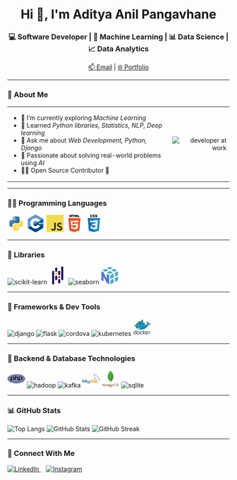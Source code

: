 <h1 align="center">Hi 👋, I'm Aditya Anil Pangavhane</h1>
<h3 align="center">💻 Software Developer | 🤖 Machine Learning | 📊 Data Science | 📈 Data Analytics</h3>

<p align="center">
  <a href="mailto:adityapangavhane18@gmail.com">📫 Email</a> |
  <a href="https://adityapangavhaneportfolio.netlify.app/" target="_blank">🌐 Portfolio</a>
</p>

---

### 🚀 About Me

<table>
<tr>
<td>

- 🔭 I’m currently exploring *Machine Learning*
- 🌱 Learned *Python libraries, Statistics, NLP, Deep learning*
- 💬 Ask me about *Web Development, Python, Django*
- 🎯 Passionate about solving real-world problems using *AI*
- 🧑‍💻 Open Source Contributor 🤝

</td>
<td align="right">
  <img src="https://cdn.dribbble.com/users/730703/screenshots/6581243/avento.gif" alt="developer at work" width="300"/>
</td>

</tr>
</table>

---

### 🧑‍💻 Programming Languages

<p align="left">
  <img src="https://raw.githubusercontent.com/devicons/devicon/master/icons/python/python-original.svg" alt="python" width="40"/>
  <img src="https://raw.githubusercontent.com/devicons/devicon/master/icons/cplusplus/cplusplus-original.svg" alt="cplusplus" width="40"/>
  <img src="https://raw.githubusercontent.com/devicons/devicon/master/icons/javascript/javascript-original.svg" alt="javascript" width="40"/>
  <img src="https://raw.githubusercontent.com/devicons/devicon/master/icons/html5/html5-original-wordmark.svg" alt="html5" width="40"/>
  <img src="https://raw.githubusercontent.com/devicons/devicon/master/icons/css3/css3-original-wordmark.svg" alt="css3" width="40"/>
</p>

---

### 🤖 Libraries

<p align="left">
  <img src="https://upload.wikimedia.org/wikipedia/commons/0/05/Scikit_learn_logo_small.svg" alt="scikit-learn" width="40"/>
  <img src="https://raw.githubusercontent.com/devicons/devicon/master/icons/pandas/pandas-original.svg" alt="pandas" width="40"/>
  <img src="https://seaborn.pydata.org/_images/logo-mark-lightbg.svg" alt="seaborn" width="40"/>
  <img src="https://raw.githubusercontent.com/devicons/devicon/master/icons/numpy/numpy-original.svg" alt="numpy" width="40"/>
</p>

---

### 🧱 Frameworks & Dev Tools

<p align="left">
  <img src="https://cdn.worldvectorlogo.com/logos/django.svg" alt="django" width="40"/>
  <img src="https://cdn.jsdelivr.net/gh/devicons/devicon/icons/flask/flask-original.svg" alt="flask" width="40"/>
  <img src="https://www.vectorlogo.zone/logos/apache_cordova/apache_cordova-icon.svg" alt="cordova" width="40"/>
  <img src="https://www.vectorlogo.zone/logos/kubernetes/kubernetes-icon.svg" alt="kubernetes" width="40"/>
  <img src="https://raw.githubusercontent.com/devicons/devicon/master/icons/docker/docker-original-wordmark.svg" alt="docker" width="40"/>
</p>

---

### 💾 Backend & Database Technologies

<p align="left">
  <img src="https://raw.githubusercontent.com/devicons/devicon/master/icons/php/php-original.svg" alt="php" width="40"/>
  <img src="https://www.vectorlogo.zone/logos/apache_hadoop/apache_hadoop-icon.svg" alt="hadoop" width="40"/>
  <img src="https://www.vectorlogo.zone/logos/apache_kafka/apache_kafka-icon.svg" alt="kafka" width="40"/>
  <img src="https://raw.githubusercontent.com/devicons/devicon/master/icons/mysql/mysql-original-wordmark.svg" alt="mysql" width="40"/>
  <img src="https://raw.githubusercontent.com/devicons/devicon/master/icons/mongodb/mongodb-original-wordmark.svg" alt="mongodb" width="40"/>
  <img src="https://www.vectorlogo.zone/logos/sqlite/sqlite-icon.svg" alt="sqlite" width="40"/>
</p>

---

### 📊 GitHub Stats

<p align="left">
  <img src="https://github-readme-stats.vercel.app/api/top-langs/?username=adityapangavhane18&layout=compact&theme=radical" alt="Top Langs"/>
  <img src="https://github-readme-stats.vercel.app/api?username=adityapangavhane18&show_icons=true&theme=radical" alt="GitHub Stats"/>
  <img src="https://github-readme-streak-stats.herokuapp.com/?user=adityapangavhane18&theme=radical" alt="GitHub Streak"/>
</p>

---

### 🔗 Connect With Me

<p align="left">
  <a href="https://linkedin.com/in/aditya-pangavhane-803481217" target="_blank">
    <img src="https://cdn.jsdelivr.net/gh/devicons/devicon/icons/linkedin/linkedin-original.svg" alt="LinkedIn" width="40"/>
  </a>
  &nbsp;&nbsp;
  <a href="https://www.instagram.com/_aditya_pangavhane?igsh=MXJtdzl0anNjeHZwYw==" target="_blank">
    <img src="https://cdn-icons-png.flaticon.com/512/174/174855.png" alt="Instagram" width="40"/>
  </a>
</p>
